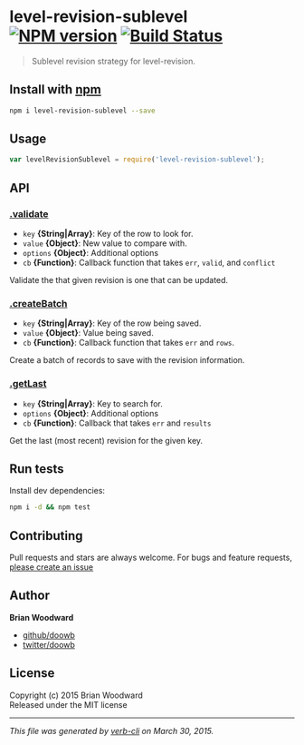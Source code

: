 # level-revision-sublevel [![NPM version](https://badge.fury.io/js/level-revision-sublevel.svg)](http://badge.fury.io/js/level-revision-sublevel)  [![Build Status](https://travis-ci.org/doowb/level-revision-sublevel.svg)](https://travis-ci.org/doowb/level-revision-sublevel) 

> Sublevel revision strategy for level-revision.

## Install with [npm](npmjs.org)

```bash
npm i level-revision-sublevel --save
```

## Usage

```js
var levelRevisionSublevel = require('level-revision-sublevel');
```

## API
### [.validate](./index.js#L33)

* `key` **{String|Array}**: Key of the row to look for.    
* `value` **{Object}**: New value to compare with.    
* `options` **{Object}**: Additional options    
* `cb` **{Function}**: Callback function that takes `err`, `valid`, and `conflict`    

Validate the that given revision is one that can be updated.

### [.createBatch](./index.js#L67)

* `key` **{String|Array}**: Key of the row being saved.    
* `value` **{Object}**: Value being saved.    
* `cb` **{Function}**: Callback function that takes `err` and `rows`.    

Create a batch of records to save with the revision information.

### [.getLast](./index.js#L86)

* `key` **{String|Array}**: Key to search for.    
* `options` **{Object}**: Additional options    
* `cb` **{Function}**: Callback that takes `err` and `results`    

Get the last (most recent) revision for the given key.


## Run tests

Install dev dependencies:

```bash
npm i -d && npm test
```

## Contributing
Pull requests and stars are always welcome. For bugs and feature requests, [please create an issue](https://github.com/doowb/level-revision-sublevel/issues)

## Author

**Brian Woodward**
 
+ [github/doowb](https://github.com/doowb)
+ [twitter/doowb](http://twitter.com/doowb) 

## License
Copyright (c) 2015 Brian Woodward  
Released under the MIT license

***

_This file was generated by [verb-cli](https://github.com/assemble/verb-cli) on March 30, 2015._